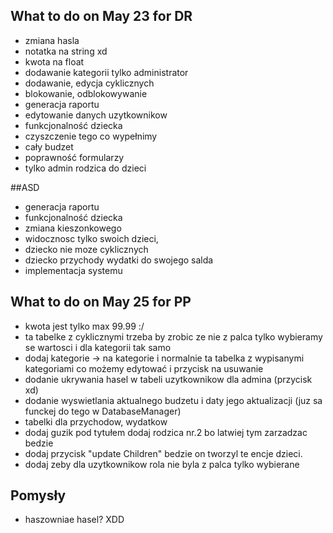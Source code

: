 ## What to do on May 23 for DR
- zmiana hasla
- notatka na string xd
- kwota na float
- dodawanie kategorii tylko administrator
- dodawanie, edycja cyklicznych
- blokowanie, odblokowywanie
- generacja raportu
- edytowanie danych uzytkownikow
- funkcjonalność dziecka
- czyszczenie tego co wypełnimy
- cały budzet
- poprawność formularzy
- tylko admin rodzica do dzieci


##ASD
- generacja raportu
- funkcjonalność dziecka 
- zmiana kieszonkowego
- widocznosc tylko swoich dzieci,
- dziecko nie moze cyklicznych
- dziecko przychody wydatki do swojego salda
- implementacja systemu


## What to do on May 25 for PP
- kwota jest tylko max 99.99 :/
- ta tabelke z cyklicznymi trzeba by zrobic ze nie z palca tylko wybieramy se wartosci i dla kategorii tak samo
- dodaj kategorie -> na kategorie i normalnie ta tabelka z wypisanymi kategoriami co możemy edytować i przycisk na usuwanie
- dodanie ukrywania hasel w tabeli uzytkownikow dla admina (przycisk xd)
- dodanie wyswietlania aktualnego budzetu i daty jego aktualizacji (juz sa funckej do tego w DatabaseManager)
- tabelki dla przychodow, wydatkow
- dodaj guzik pod tytułem dodaj rodzica nr.2 bo latwiej tym zarzadzac bedzie
- dodaj przycisk "update Children" bedzie on tworzyl te encje dzieci.
- dodaj zeby dla uzytkownikow rola nie byla z palca tylko wybierane

## Pomysły
- haszowniae hasel? XDD

